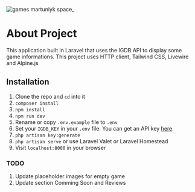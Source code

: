 ![games martuniyk space_](https://user-images.githubusercontent.com/13577787/111796726-20840f00-88d1-11eb-9dde-8564d0f18be8.png)



# About Project
This application built in Laravel that uses the IGDB API to display some game informations. This project uses HTTP client, Tailwind CSS, Livewire and Alpine.js 


## Installation

1. Clone the repo and `cd` into it
1. `composer install`
1. `npm install`
1. `npm run dev`
1. Rename or copy `.env.example` file to `.env`
1. Set your `IGDB_KEY` in your `.env` file. You can get an API key [here](https://api.igdb.com).
1. `php artisan key:generate`
1. `php artisan serve` or use Laravel Valet or Laravel Homestead
1. Visit `localhost:8000` in your browser

### TODO
1. Update placeholder images for empty game
1. Update section Comming Soon and Reviews
